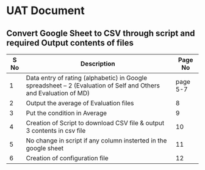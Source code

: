 # UAT Document
## Convert Google Sheet to CSV through script and required Output contents of files
|S No|Description|Page No|
|---|---|-----|
|1|Data entry of rating (alphabetic) in Google spreadsheet – 2 (Evaluation of Self and Others and Evaluation of MD)|page 5-7|
|2|Output the average of Evaluation files|8|
|3|Put the condition in Average|9|
|4|Creation of Script to download CSV file & output 3 contents in csv file|10|
|5|No change in script if any column insterted in the google sheet|11|
|6|Creation of configuration file|12|
